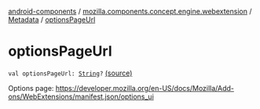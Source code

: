 [android-components](../../index.md) / [mozilla.components.concept.engine.webextension](../index.md) / [Metadata](index.md) / [optionsPageUrl](./options-page-url.md)

# optionsPageUrl

`val optionsPageUrl: `[`String`](https://kotlinlang.org/api/latest/jvm/stdlib/kotlin/-string/index.html)`?` [(source)](https://github.com/mozilla-mobile/android-components/blob/master/components/concept/engine/src/main/java/mozilla/components/concept/engine/webextension/WebExtension.kt#L370)

Options page:
https://developer.mozilla.org/en-US/docs/Mozilla/Add-ons/WebExtensions/manifest.json/options_ui

